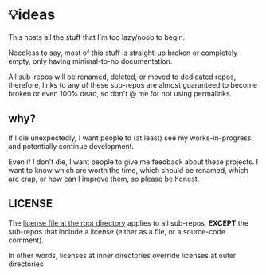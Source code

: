 # 💡ideas

This hosts all the stuff that I'm too lazy/noob to begin.

Needless to say, most of this stuff is straight-up broken or completely empty, only having minimal-to-no documentation.

All sub-repos will be renamed, deleted, or moved to dedicated repos,
therefore, links to any of these sub-repos are almost guaranteed to become broken or even 100% dead, so don't @ me for not using permalinks.

## why?

If I die unexpectedly, I want people to (at least) see my works-in-progress, and potentially continue development.

Even if I don't die, I want people to give me feedback about these projects.
I want to know which are worth the time, which should be renamed, which are crap, or how can I improve them, so please be honest.

## LICENSE

The [license file at the root directory](LICENSE) applies to all sub-repos, **EXCEPT** the sub-repos that include a license (either as a file, or a source-code comment).

In other words, licenses at inner directories override licenses at outer directories
